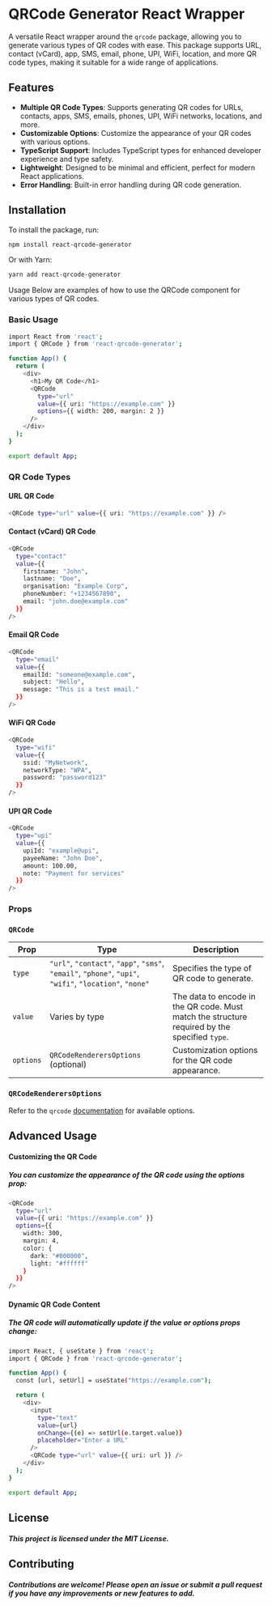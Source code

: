 # QRCode Generator React Wrapper

A versatile React wrapper around the `qrcode` package, allowing you to generate various types of QR codes with ease. This package supports URL, contact (vCard), app, SMS, email, phone, UPI, WiFi, location, and more QR code types, making it suitable for a wide range of applications.

## Features

- **Multiple QR Code Types**: Supports generating QR codes for URLs, contacts, apps, SMS, emails, phones, UPI, WiFi networks, locations, and more.
- **Customizable Options**: Customize the appearance of your QR codes with various options.
- **TypeScript Support**: Includes TypeScript types for enhanced developer experience and type safety.
- **Lightweight**: Designed to be minimal and efficient, perfect for modern React applications.
- **Error Handling**: Built-in error handling during QR code generation.

## Installation

To install the package, run:

```bash
npm install react-qrcode-generator
```
Or with Yarn:

```bash
yarn add react-qrcode-generator
```

Usage
Below are examples of how to use the QRCode component for various types of QR codes.

### Basic Usage
```bash
import React from 'react';
import { QRCode } from 'react-qrcode-generator';

function App() {
  return (
    <div>
      <h1>My QR Code</h1>
      <QRCode
        type="url"
        value={{ uri: "https://example.com" }}
        options={{ width: 200, margin: 2 }}
      />
    </div>
  );
}

export default App;
```
### QR Code Types

#### URL QR Code
```bash
<QRCode type="url" value={{ uri: "https://example.com" }} />
```

#### Contact (vCard) QR Code
```bash
<QRCode
  type="contact"
  value={{
    firstname: "John",
    lastname: "Doe",
    organisation: "Example Corp",
    phoneNumber: "+1234567890",
    email: "john.doe@example.com"
  }}
/>
```
#### Email QR Code
```bash
<QRCode
  type="email"
  value={{
    emailId: "someone@example.com",
    subject: "Hello",
    message: "This is a test email."
  }}
/>
```
#### WiFi QR Code
```bash
<QRCode
  type="wifi"
  value={{
    ssid: "MyNetwork",
    networkType: "WPA",
    password: "password123"
  }}
/>
```
#### UPI QR Code
```bash
<QRCode
  type="upi"
  value={{
    upiId: "example@upi",
    payeeName: "John Doe",
    amount: 100.00,
    note: "Payment for services"
  }}
/>
```
### Props
### `QRCode`

| Prop     | Type                                                                 | Description                                                                                   |
|----------|----------------------------------------------------------------------|-----------------------------------------------------------------------------------------------|
| `type`   | `"url"`, `"contact"`, `"app"`, `"sms"`, `"email"`, `"phone"`, `"upi"`, `"wifi"`, `"location"`, `"none"` | Specifies the type of QR code to generate. |
| `value`  | Varies by type                                                        | The data to encode in the QR code. Must match the structure required by the specified `type`. |
| `options` | `QRCodeRenderersOptions` (optional)                                  | Customization options for the QR code appearance.                                             |

### `QRCodeRenderersOptions`

Refer to the `qrcode` [documentation](https://www.npmjs.com/package/qrcode#toc4) for available options.

## Advanced Usage
#### Customizing the QR Code
##### You can customize the appearance of the QR code using the options prop:

```bash
<QRCode
  type="url"
  value={{ uri: "https://example.com" }}
  options={{
    width: 300,
    margin: 4,
    color: {
      dark: "#000000",
      light: "#ffffff"
    }
  }}
/>
```
#### Dynamic QR Code Content
##### The QR code will automatically update if the value or options props change:

```bash
import React, { useState } from 'react';
import { QRCode } from 'react-qrcode-generator';

function App() {
  const [url, setUrl] = useState("https://example.com");

  return (
    <div>
      <input
        type="text"
        value={url}
        onChange={(e) => setUrl(e.target.value)}
        placeholder="Enter a URL"
      />
      <QRCode type="url" value={{ uri: url }} />
    </div>
  );
}

export default App;
```

## License
##### This project is licensed under the MIT License.

## Contributing
##### Contributions are welcome! Please open an issue or submit a pull request if you have any improvements or new features to add.